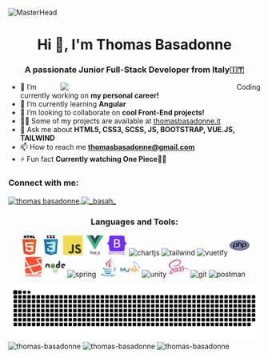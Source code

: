 ![MasterHead](Play.png)
<h1 align="center">Hi 👋, I'm Thomas Basadonne</h1>
<h3 align="center">A passionate Junior Full-Stack Developer from Italy🇮🇹</h3>
<p align="right">
  <img align="right" alt="Coding" width="400" src="https://i.pinimg.com/originals/87/df/6d/87df6d60f4cc3c07968ae2127bddcc30.gif">
</p>

- 🔭 I’m currently working on **my personal career!**
- 🌱 I’m currently learning **Angular**
- 👯 I’m looking to collaborate on **cool Front-End projects!**
- 👨‍💻 Some of my projects are available at <a href="https://thomasbasadonne.it" target="_blank">thomasbasadonne.it</a>
- 💬 Ask me about **HTML5, CSS3, SCSS, JS, BOOTSTRAP, VUE.JS, TAILWIND**
- 📫 How to reach me **thomasbasadonne@gmail.com**
- ⚡ Fun fact **Currently watching One Piece🏴‍☠️**



<p align="left">
  <h3 align="left">Connect with me:</h3>
    <p align="left">
      <a href="https://linkedin.com/in/thomasbasadonne" target="blank"><img align="center" src="https://raw.githubusercontent.com/rahuldkjain/github-profile-readme-generator/master/src/images/icons/Social/linked-in-alt.svg" alt="thomas basadonne" height="30" width="40" />
      </a>
      <a href="https://instagram.com/_basah_" target="blank"><img align="center" src="https://raw.githubusercontent.com/rahuldkjain/github-profile-readme-generator/master/src/images/icons/Social/instagram.svg" alt="_basah_" height="30" width="40" />
      </a>
    </p>
</p>


<h3 align="center">Languages and Tools:</h3>
<p align="center">
    <!-- Front-end -->
    <img src="https://raw.githubusercontent.com/devicons/devicon/master/icons/html5/html5-original-wordmark.svg" alt="html5" width="40" height="40"/>
    <img src="https://raw.githubusercontent.com/devicons/devicon/master/icons/css3/css3-original-wordmark.svg" alt="css3" width="40" height="40"/>
    <img src="https://raw.githubusercontent.com/devicons/devicon/master/icons/javascript/javascript-original.svg" alt="javascript" width="40" height="40"/>
    <img src="https://raw.githubusercontent.com/devicons/devicon/master/icons/vuejs/vuejs-original-wordmark.svg" alt="vuejs" width="40" height="40"/>
    <img src="https://raw.githubusercontent.com/devicons/devicon/master/icons/bootstrap/bootstrap-plain-wordmark.svg" alt="bootstrap" width="40" height="40"/>
    <img src="https://www.chartjs.org/media/logo-title.svg" alt="chartjs" width="40" height="40"/>
    <img src="https://www.vectorlogo.zone/logos/tailwindcss/tailwindcss-icon.svg" alt="tailwind" width="40" height="40"/>
    <img src="https://bestofjs.org/logos/vuetify.svg" alt="vuetify" width="40" height="40"/>
    <!-- Back-end -->
    <img src="https://raw.githubusercontent.com/devicons/devicon/master/icons/php/php-original.svg" alt="php" width="40" height="40"/>
    <img src="https://raw.githubusercontent.com/devicons/devicon/master/icons/laravel/laravel-plain-wordmark.svg" alt="laravel" width="40" height="40"/>
    <img src="https://raw.githubusercontent.com/devicons/devicon/master/icons/nodejs/nodejs-original-wordmark.svg" alt="nodejs" width="40" height="40"/>
    <img src="https://www.vectorlogo.zone/logos/springio/springio-icon.svg" alt="spring" width="40" height="40"/>
    <img src="https://raw.githubusercontent.com/devicons/devicon/master/icons/java/java-original.svg" alt="java" width="40" height="40"/>
    <img src="https://raw.githubusercontent.com/devicons/devicon/master/icons/mysql/mysql-original-wordmark.svg" alt="mysql" width="40" height="40"/>
    <img src="https://www.vectorlogo.zone/logos/unity3d/unity3d-icon.svg" alt="unity" width="40" height="40"/>
    <img src="https://raw.githubusercontent.com/devicons/devicon/master/icons/sass/sass-original.svg" alt="sass" width="40" height="40"/>
    <!-- Strumenti e software -->
    <img src="https://www.vectorlogo.zone/logos/git-scm/git-scm-icon.svg" alt="git" width="40" height="40"/>
    <img src="https://www.vectorlogo.zone/logos/getpostman/getpostman-icon.svg" alt="postman" width="40" height="40"/>
</p>

<picture style="margin: 0 auto;">
  <source
    media="(prefers-color-scheme: dark)"
    srcset="https://raw.githubusercontent.com/platane/snk/output/github-contribution-grid-snake-dark.svg"
  />
  <source
    media="(prefers-color-scheme: light)"
    srcset="https://raw.githubusercontent.com/platane/snk/output/github-contribution-grid-snake.svg"
  />
  <img
    alt="github contribution grid snake animation"
    src="https://raw.githubusercontent.com/platane/snk/output/github-contribution-grid-snake.svg"
  />
</picture>

  <img src="https://github-readme-stats.vercel.app/api/top-langs?username=thomas-basadonne&show_icons=true&locale=en&layout=compact" alt="thomas-basadonne" />
  <img src="https://github-readme-stats.vercel.app/api?username=thomas-basadonne&show_icons=true&locale=en" alt="thomas-basadonne" />
  <img src="https://github-readme-streak-stats.herokuapp.com/?user=thomas-basadonne&" alt="thomas-basadonne" />





